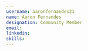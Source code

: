 ```yaml
---
username: aaronfernandes21
name: Aaron Fernandes
designation: Community Member
email: 
linkedin: 
skills: 
---
```

